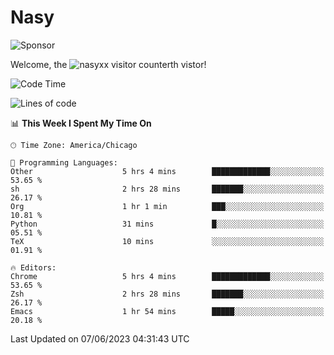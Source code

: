 # Nasy

<!--
<p align="center">
<img height="200" src="https://github-readme-stats.vercel.app/api?username=nasyxx&count_private=true&show_icons=true&theme=dracula&include_all_commits=true"/>
<img height="200" src="https://github-readme-stats.vercel.app/api/top-langs/?username=nasyxx&theme=dracula&hide=html,jupyter+notebook&count_private=true&show_icons=true"/>
</p>

  
----------------
-->

![Sponsor](https://img.shields.io/static/v1.svg?label=Sponsor&message=%E2%9D%A4&logo=GitHub&style=flat&color=pink)
 
Welcome, the ![nasyxx visitor counter](https://count.getloli.com/get/@nasyxx?theme=rule34)th vistor!
 
<!--START_SECTION:waka-->
![Code Time](http://img.shields.io/badge/Code%20Time-3%2C556%20hrs%2026%20mins-blue)

![Lines of code](https://img.shields.io/badge/From%20Hello%20World%20I%27ve%20Written-6.3%20million%20lines%20of%20code-blue)

📊 **This Week I Spent My Time On** 

```text
🕑︎ Time Zone: America/Chicago

💬 Programming Languages: 
Other                    5 hrs 4 mins        █████████████░░░░░░░░░░░░   53.65 % 
sh                       2 hrs 28 mins       ███████░░░░░░░░░░░░░░░░░░   26.17 % 
Org                      1 hr 1 min          ███░░░░░░░░░░░░░░░░░░░░░░   10.81 % 
Python                   31 mins             █░░░░░░░░░░░░░░░░░░░░░░░░   05.51 % 
TeX                      10 mins             ░░░░░░░░░░░░░░░░░░░░░░░░░   01.91 % 

🔥 Editors: 
Chrome                   5 hrs 4 mins        █████████████░░░░░░░░░░░░   53.65 % 
Zsh                      2 hrs 28 mins       ███████░░░░░░░░░░░░░░░░░░   26.17 % 
Emacs                    1 hr 54 mins        █████░░░░░░░░░░░░░░░░░░░░   20.18 % 
```


 Last Updated on 07/06/2023 04:31:43 UTC
<!--END_SECTION:waka-->

<!-- ![visitors](https://visitor-badge.laobi.icu/badge?page_id=nasyxx.nasyxx) -->
